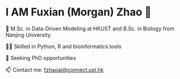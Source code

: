 # I AM Fuxian (Morgan) Zhao 👋

🏫 M.Sc. in Data-Driven Modeling at HKUST and B.Sc. in Biology from Nanjing University      

🧑‍💻 Skilled in Python, R and bioinformatics tools  

🎯 Seeking PhD opportunities

📫 Contact me: fzhaoai@connect.ust.hk

